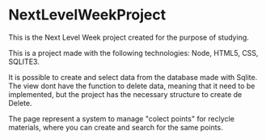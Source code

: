 # NextLevelWeekProject
This is the Next Level Week project created for the purpose of studying.

This is a project made with the following technologies:
Node,
HTML5,
CSS,
SQLITE3.

It is possible to create and select data from the database made with Sqlite.
The view dont have the function to delete data, meaning that it need to be
implemented, but the project has the necessary structure to create de Delete.

The page represent a system to manage "colect points" for reclycle materials, where you can create and search for the same points.



